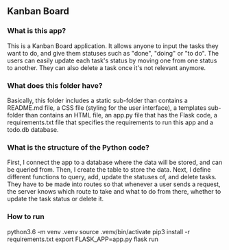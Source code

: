 ## Kanban Board

### What is this app?
This is a Kanban Board application. It allows anyone to input the tasks they want to do, and give them statuses such as "done", "doing" or "to do". The users can easily update each task's status by moving one from one status to another. They can also delete a task once it's not relevant anymore.

### What does this folder have?
Basically, this folder includes a static sub-folder than contains a README.md file, a CSS file (styling for the user interface), a templates sub-folder than contains an HTML file, an app.py file that has the Flask code, a requirements.txt file that specifies the requirements to run this app and a todo.db database.

### What is the structure of the Python code?
First, I connect the app to a database where the data will be stored, and can be queried from.
Then, I create the table to store the data.
Next, I define different functions to query, add, update the statuses of, and delete tasks. They have to be made into routes so that whenever a user sends a request, the server knows which route to take and what to do from there, whether to update the task status or delete it.

### How to run

python3.6 -m venv .venv 
source .venv/bin/activate
pip3 install -r requirements.txt
export FLASK_APP=app.py
flask run

